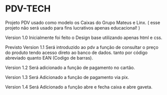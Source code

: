 # PDV-TECH
Projeto PDV usado como modelo os Caixas do Grupo Mateus e Linx.
( esse projeto não será usado para fins lucrativos apenas educacional! )

Version 1.0
Inicialmente foi feito o Design base utilizando apenas html e css.

Previsto
Version 1.1
Será introduzido ao pdv a função de consultar o preço do produto tendo acesso direto ao banco de dados.
tanto por código abreviado quanto EAN (Codigo de barras).

Version 1.2
Será adicionado a função de pagamento no cartão.

Version 1.3
Será Adicionado a função de pagamento via pix.

Version 1.4
Será Adicionado a função abre e fecha caixa e abre gaveta.
